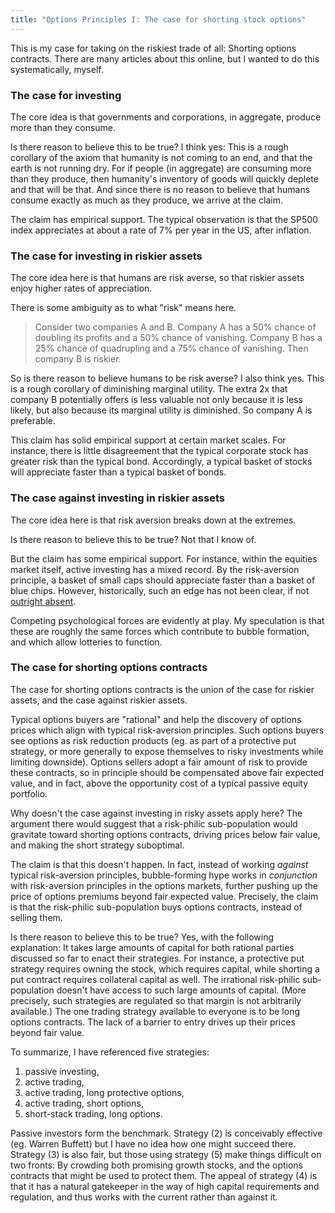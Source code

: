 ```yaml
---
title: "Options Principles I: The case for shorting stock options"
---
```


This is my case for taking on the riskiest trade of all: Shorting options contracts. There are many articles about this online, but I wanted to do this systematically, myself.


### The case for investing

The core idea is that governments and corporations, in aggregate, produce more than they consume. 

Is there reason to believe this to be true? I think yes: This is a rough corollary of the axiom that humanity is not coming to an end, and that the earth is not running dry. For if people (in aggregate) are consuming more than they produce, then humanity's inventory of goods will quickly deplete and that will be that. And since there is no reason to believe that humans consume exactly as much as they produce, we arrive at the claim.

The claim has empirical support. The typical observation is that the SP500 index appreciates at about a rate of 7% per year in the US, after inflation.

### The case for investing in riskier assets

The core idea here is that humans are risk averse, so that riskier assets enjoy higher rates of appreciation. 

There is some ambiguity as to what "risk" means here. 

> Consider two companies A and B. Company A has a 50% chance of doubling its profits and a 50% chance of vanishing. Company B has a 25% chance of quadrupling and a 75% chance of vanishing. Then company B is riskier.

So is there reason to believe humans to be risk averse? I also think yes. This is a rough corollary of diminishing marginal utility. The extra 2x that company B potentially offers is less valuable not only because it is less likely, but also because its marginal utility is diminished. So company A is preferable.

This claim has solid empirical support at certain market scales. For instance, there is little disagreement that the typical corporate stock has greater risk than the typical bond. Accordingly, a typical basket of stocks will appreciate faster than a typical basket of bonds.

### The case against investing in riskier assets

The core idea here is that risk aversion breaks down at the extremes.

Is there reason to believe this to be true? Not that I know of.

But the claim has some empirical support. For instance, within the equities market itself, active investing has a mixed record. By the risk-aversion principle, a basket of small caps should appreciate faster than a basket of blue chips. However, historically, such an edge has not been clear, if not [outright absent](https://www.longtermtrends.net/large-cap-vs-small-cap/). 

Competing psychological forces are evidently at play. My speculation is that these are roughly the same forces which contribute to bubble formation, and which allow lotteries to function.

### The case for shorting options contracts

The case for shorting options contracts is the union of the case for riskier assets, and the case against riskier assets.

Typical options buyers are "rational" and help the discovery of options prices which align with typical risk-aversion principles. Such options buyers see options as risk reduction products (eg. as part of a protective put strategy, or more generally to expose themselves to risky investments while limiting downside). Options sellers adopt a fair amount of risk to provide these contracts, so in principle should be compensated above fair expected value, and in fact, above the opportunity cost of a typical passive equity portfolio.

Why doesn't the case against investing in risky assets apply here? The argument there would suggest that a risk-philic sub-population would gravitate toward shorting options contracts, driving prices below fair value, and making the short strategy suboptimal.

The claim is that this doesn't happen. In fact, instead of working _against_ typical risk-aversion principles, bubble-forming hype works in _conjunction_ with risk-aversion principles in the options markets, further pushing up the price of options premiums beyond fair expected value. Precisely, the claim is that the risk-philic sub-population buys options contracts, instead of selling them.

Is there reason to believe this to be true? Yes, with the following explanation: It takes large amounts of capital for both rational parties discussed so far to enact their strategies. For instance, a protective put strategy requires owning the stock, which requires capital, while shorting a put contract requires collateral capital as well. The irrational risk-philic sub-population doesn't have access to such large amounts of capital. (More precisely, such strategies are regulated so that margin is not arbitrarily available.) The one trading strategy available to everyone is to be long options contracts. The lack of a barrier to entry drives up their prices beyond fair value.

To summarize, I have referenced five strategies:

1. passive investing, 
2. active trading,
3. active trading, long protective options, 
4. active trading, short options,
5. short-stack trading, long options.

Passive investors form the benchmark. Strategy (2) is conceivably effective (eg. Warren Buffett) but I have no idea how one might succeed there. Strategy (3) is also fair, but those using strategy (5) make things difficult on two fronts: By crowding both promising growth stocks, and the options contracts that might be used to protect them. The appeal of strategy (4) is that it has a natural gatekeeper in the way of high capital requirements and regulation, and thus works with the current rather than against it.
